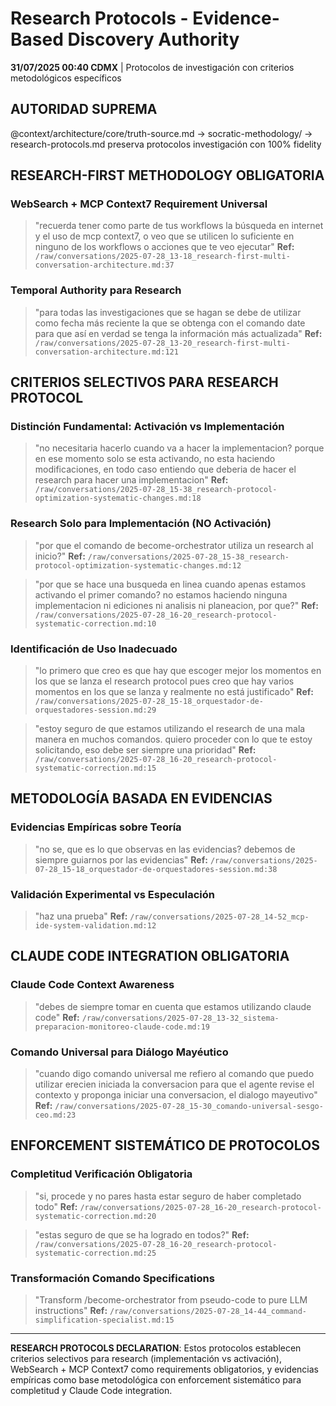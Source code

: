 # Research Protocols - Evidence-Based Discovery Authority

**31/07/2025 00:40 CDMX** | Protocolos de investigación con criterios metodológicos específicos

## AUTORIDAD SUPREMA
@context/architecture/core/truth-source.md → socratic-methodology/ → research-protocols.md preserva protocolos investigación con 100% fidelity

## RESEARCH-FIRST METHODOLOGY OBLIGATORIA

### WebSearch + MCP Context7 Requirement Universal
> "recuerda tener como parte de tus workflows la búsqueda en internet y el uso de mcp context7, o veo que se utilicen lo suficiente en ninguno de los workflows o acciones que te veo ejecutar"
**Ref:** `/raw/conversations/2025-07-28_13-18_research-first-multi-conversation-architecture.md:37`

### Temporal Authority para Research
> "para todas las investigaciones que se hagan se debe de utilizar como fecha más reciente la que se obtenga con el comando date para que así en verdad se tenga la información más actualizada"
**Ref:** `/raw/conversations/2025-07-28_13-20_research-first-multi-conversation-architecture.md:121`

## CRITERIOS SELECTIVOS PARA RESEARCH PROTOCOL

### Distinción Fundamental: Activación vs Implementación
> "no necesitaria hacerlo cuando va a hacer la implementacion? porque en ese momento solo se esta activando, no esta haciendo modificaciones, en todo caso entiendo que deberia de hacer el research para hacer una implementacion"
**Ref:** `/raw/conversations/2025-07-28_15-38_research-protocol-optimization-systematic-changes.md:18`

### Research Solo para Implementación (NO Activación)
> "por que el comando de become-orchestrator utiliza un research al inicio?"
**Ref:** `/raw/conversations/2025-07-28_15-38_research-protocol-optimization-systematic-changes.md:12`

> "por que se hace una busqueda en linea cuando apenas estamos activando el primer comando? no estamos haciendo ninguna implementacion ni ediciones ni analisis ni planeacion, por que?"
**Ref:** `/raw/conversations/2025-07-28_16-20_research-protocol-systematic-correction.md:10`

### Identificación de Uso Inadecuado
> "lo primero que creo es que hay que escoger mejor los momentos en los que se lanza el research protocol pues creo que hay varios momentos en los que se lanza y realmente no está justificado"
**Ref:** `/raw/conversations/2025-07-28_15-18_orquestador-de-orquestadores-session.md:29`

> "estoy seguro de que estamos utilizando el research de una mala manera en muchos comandos. quiero proceder con lo que te estoy solicitando, eso debe ser siempre una prioridad"
**Ref:** `/raw/conversations/2025-07-28_16-20_research-protocol-systematic-correction.md:15`

## METODOLOGÍA BASADA EN EVIDENCIAS

### Evidencias Empíricas sobre Teoría
> "no se, que es lo que observas en las evidencias? debemos de siempre guiarnos por las evidencias"
**Ref:** `/raw/conversations/2025-07-28_15-18_orquestador-de-orquestadores-session.md:38`

### Validación Experimental vs Especulación
> "haz una prueba"
**Ref:** `/raw/conversations/2025-07-28_14-52_mcp-ide-system-validation.md:12`

## CLAUDE CODE INTEGRATION OBLIGATORIA

### Claude Code Context Awareness
> "debes de siempre tomar en cuenta que estamos utilizando claude code"
**Ref:** `/raw/conversations/2025-07-28_13-32_sistema-preparacion-monitoreo-claude-code.md:19`

### Comando Universal para Diálogo Mayéutico
> "cuando digo comando universal me refiero al comando que puedo utilizar erecien iniciada la conversacion para que el agente revise el contexto y proponga iniciar una conversacion, el dialogo mayeutivo"
**Ref:** `/raw/conversations/2025-07-28_15-30_comando-universal-sesgo-ceo.md:23`

## ENFORCEMENT SISTEMÁTICO DE PROTOCOLOS

### Completitud Verificación Obligatoria
> "si, procede y no pares hasta estar seguro de haber completado todo"
**Ref:** `/raw/conversations/2025-07-28_16-20_research-protocol-systematic-correction.md:20`

> "estas seguro de que se ha logrado en todos?"
**Ref:** `/raw/conversations/2025-07-28_16-20_research-protocol-systematic-correction.md:25`

### Transformación Comando Specifications
> "Transform /become-orchestrator from pseudo-code to pure LLM instructions"
**Ref:** `/raw/conversations/2025-07-28_14-44_command-simplification-specialist.md:15`

---

**RESEARCH PROTOCOLS DECLARATION**: Estos protocolos establecen criterios selectivos para research (implementación vs activación), WebSearch + MCP Context7 como requirements obligatorios, y evidencias empíricas como base metodológica con enforcement sistemático para completitud y Claude Code integration.